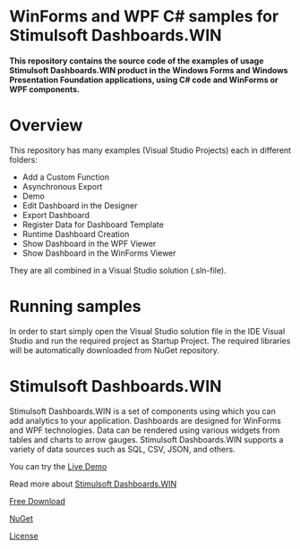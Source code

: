 # WinForms and WPF C# samples for Stimulsoft Dashboards.WIN

#### This repository contains the source code of the examples of usage Stimulsoft Dashboards.WIN product in the Windows Forms and Windows Presentation Foundation applications, using C# code and WinForms or WPF components.

# Overview
This repository has many examples (Visual Studio Projects) each in different folders:
* Add a Custom Function
* Asynchronous Export
* Demo
* Edit Dashboard in the Designer
* Export Dashboard
* Register Data for Dashboard Template
* Runtime Dashboard Creation
* Show Dashboard in the WPF Viewer
* Show Dashboard in the WinForms Viewer

They are all combined in a Visual Studio solution (.sln-file).

# Running samples
In order to start simply open the Visual Studio solution file in the IDE Visual Studio and run the required project as Startup Project. The required libraries will be automatically downloaded from NuGet repository.

# Stimulsoft Dashboards.WIN
Stimulsoft Dashboards.WIN is a set of components using which you can add analytics to your application. Dashboards are designed for WinForms and WPF technologies. Data can be rendered using various widgets from tables and charts to arrow gauges. Stimulsoft Dashboards.WIN supports a variety of data sources such as SQL, CSV, JSON, and others.

You can try the [Live Demo](https://demo.stimulsoft.com/#Net/DashboardChristmas)

Read more about [Stimulsoft Dashboards.WIN](https://www.stimulsoft.com/en/products/dashboards-win)

[Free Download](https://www.stimulsoft.com/en/downloads)

[NuGet](https://www.nuget.org/packages/Stimulsoft.Dashboards.Win)

[License](LICENSE.md)
